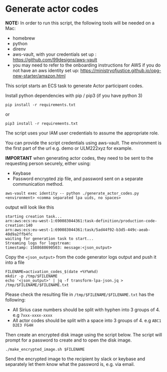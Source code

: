 # Generate actor codes

**NOTE:** In order to run this script, the following tools will be needed on a Mac:

- homebrew
- python
- direnv
- aws-vault, with your credentials set up : <https://github.com/99designs/aws-vault>
- you may need to refer to the onboarding instructions for AWS if you do not have an aws identity set up: <https://ministryofjustice.github.io/opg-new-starter/amazon.html>

This script starts an ECS task to generate Actor participant codes.

Install python dependencies with pip / pip3 (if you have python 3)

``` shell
pip install -r requirements.txt
```

or

```shell
pip3 install -r requirements.txt
```

The script uses your IAM user credentials to assume the appropriate role.

You can provide the script credentials using aws-vault.
The environment is the first part of the url e.g. demo or ULM222xyz for example.

**IMPORTANT** when generating actor codes, they need to be sent to the requesting person securely, either using:

- Keybase
- Password encrypted zip file, and password sent on a separate communication method.

``` shell
aws-vault exec identity -- python ./generate_actor_codes.py <environment> <comma separated lpa uids, no spaces>
```

output will look like this

``` log
starting creation task...
arn:aws:ecs:eu-west-1:690083044361:task-definition/production-code-creation:140
arn:aws:ecs:eu-west-1:690083044361:task/5ad44f92-b3d5-449c-aeab-40d9a2ffb4fc
waiting for generation task to start...
Streaming logs for logstream:
timestamp: 1588688690503: message:<json_output>
```

Copy the `<json_output>` from the code generator logs output and push it into a file

``` shell
FILENAME=activation_codes_$(date +%Y%m%d)
mkdir -p /tmp/$FILENAME
echo '<json_output>' | jq -f transform-lpa-json.jq > /tmp/$FILENAME/$FILENAME.txt
```

Please check the resulting  file in `/tmp/$FILENAME/$FILENAME.txt` has the following:
- All Sirius case numbers should be split with hyphen into 3 groups of 4. e.g `7xxx-xxxx-xxxx`
- All actor codes should be split with a space into 3 groups of 4. e.g `ABC1 D2E3 FG4H`

Then create an encrypted disk image using the script below. The script will prompt for a password to create and to open the disk image.

``` shell
./make_encrypted_image.sh $FILENAME
```

Send the encrypted image to the recipient by slack or keybase and separately let them know what the password is, e.g. via email.
